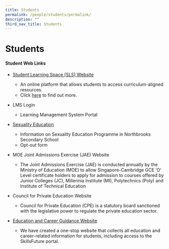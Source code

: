 ```yaml
---
title: Students
permalink: /people/students/permalink/
description: ""
third_nav_title: Students
---
```

Students
========

#### Student Web Links 
* [Student Learning Space (SLS) Website](https://www.learning.moe.edu.sg/sls/index.html)
  - An online platform that allows students to access curriculum-aligned resources.
  - Click [here](/people/Students/Students-Learning-Space/permalink/) to find out more.
  
* LMS Login
   
	 - Learning Management System Portal

* [Sexuality Education](/co-curriculum/CCE/Sexuality-Education-Programme/permalink/)

   - Information on Sexuality Education Programme in Northbrooks Secondary School
   -  Opt-out form

* MOE Joint Admissions Exercise (JAE) Website
 
    - The Joint Admissions Exercise (JAE) is conducted annually by the Ministry of Education (MOE) to allow Singapore-Cambridge GCE ‘O’ Level certificate holders to apply for admission to courses offered by Junior Colleges (JC), Millennia Institute (MI), Polytechnics (Poly) and Institute of Technical Education

* Council for Private Education Website 

   - Council for Private Education (CPE) is a statutory board sanctioned with the legislative power to regulate the private education sector.

* [Education and Career Guidance Website](https://sites.google.com/moe.edu.sg/ecgnbrss)

   - We have created a one-stop website that collects all education and career-related information for students, including access to the SkillsFuture portal.